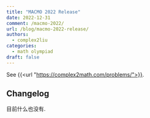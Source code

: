```yaml
---
title: "MACMO 2022 Release"
date: 2022-12-31
comment: /macmo-2022/
url: /blog/macmo-2022-release/
authors:
  - complex2liu
categories:
  - math olympiad
draft: false
---
```


See {{<url "https://complex2math.com/problems/">}}.

## Changelog

目前什么也没有.
